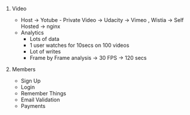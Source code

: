 1. Video
    - Host -> Yotube - Private Video -> Udacity
            -> Vimeo , Wistia
            -> Self Hosted -> nginx
    - Analytics
        - Lots of data
        - 1 user watches for 10secs on 100 videos
        - Lot of writes
        - Frame by Frame analysis -> 30 FPS -> 120 secs


2. Members
    - Sign Up
    - Login
    - Remember Things
    - Email Validation
    - Payments